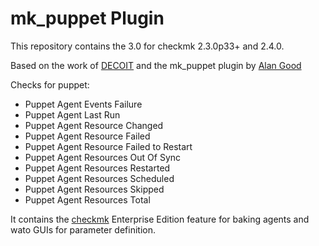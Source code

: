 # mk_puppet Plugin

This repository contains the 3.0 for checkmk 2.3.0p33+ and 2.4.0.

Based on the work of [DECOIT](https://github.com/decoit/check_mk/tree/main/mk_puppet) and
the mk_puppet plugin by [Alan Good](https://github.com/allangood/check_mk/tree/master/plugins/puppet)

Checks for puppet:
 - Puppet Agent Events Failure
 - Puppet Agent Last Run
 - Puppet Agent Resource Changed
 - Puppet Agent Resource Failed
 - Puppet Agent Resource Failed to Restart
 - Puppet Agent Resources Out Of Sync
 - Puppet Agent Resources Restarted
 - Puppet Agent Resources Scheduled
 - Puppet Agent Resources Skipped
 - Puppet Agent Resources Total

It contains the [checkmk](https://checkmk.com/) Enterprise Edition feature for baking agents and wato GUIs for parameter definition.